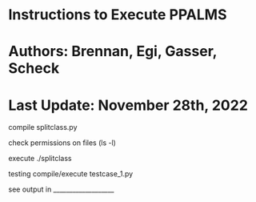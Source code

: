 # Instructions to Execute PPALMS
# Authors: Brennan, Egi, Gasser, Scheck
# Last Update: November 28th, 2022

compile splitclass.py

check permissions on files (ls -l)

execute ./splitclass

testing compile/execute testcase_1.py

see output in ___________________
